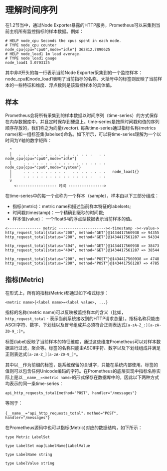# 理解时间序列

在1.2节当中，通过Node Exporter暴露的HTTP服务，Prometheus可以采集到当前主机所有监控指标的样本数据。例如：

```
# HELP node_cpu Seconds the cpus spent in each mode.
# TYPE node_cpu counter
node_cpu{cpu="cpu0",mode="idle"} 362812.7890625
# HELP node_load1 1m load average.
# TYPE node_load1 gauge
node_load1 3.0703125
```

其中非#开头的每一行表示当前Node Exporter采集到的一个监控样本：node_cpu和node_load1表明了当前指标的名称、大括号中的标签则反映了当前样本的一些特征和维度、浮点数则是该监控样本的具体值。

## 样本

Prometheus会将所有采集到的样本数据以时间序列（time-series）的方式保存在内存数据库中，并且定时保存到硬盘上。time-series是按照时间戳和值的序列顺序存放的，我们称之为向量(vector). 每条time-series通过指标名称(metrics name)和一组标签集(labelset)命名。如下所示，可以将time-series理解为一个以时间为Y轴的数字矩阵：

```
  ^
  │   . . . . . . . . . . . . . . . . .   . .   node_cpu{cpu="cpu0",mode="idle"}
  │     . . . . . . . . . . . . . . . . . . .   node_cpu{cpu="cpu0",mode="system"}
  │     . . . . . . . . . .   . . . . . . . .   node_load1{}
  │     . . . . . . . . . . . . . . . .   . .  
  v
    <------------------ 时间 ---------------->
```

在time-series中的每一个点称为一个样本（sample），样本由以下三部分组成：

* 指标(metric)：metric name和描述当前样本特征的labelsets;
* 时间戳(timestamp)：一个精确到毫秒的时间戳;
* 样本值(value)： 一个float64的浮点型数据表示当前样本的值。

```
<--------------- metric ---------------------><-timestamp -><-value->
http_request_total{status="200", method="GET"}@1434417560938 => 94355
http_request_total{status="200", method="GET"}@1434417561287 => 94334

http_request_total{status="404", method="GET"}@1434417560938 => 38473
http_request_total{status="404", method="GET"}@1434417561287 => 38544

http_request_total{status="200", method="POST"}@1434417560938 => 4748
http_request_total{status="200", method="POST"}@1434417561287 => 4785
```

## 指标(Metric)

在形式上，所有的指标(Metric)都通过如下格式标示：

```
<metric name>{<label name>=<label value>, ...}
```

指标的名称(metric name)可以反映被监控样本的含义（比如，`http_request_total` - 表示当前系统接收到的HTTP请求总量）。指标名称只能由ASCII字符、数字、下划线以及冒号组成并必须符合正则表达式```[a-zA-Z_:][a-zA-Z0-9_:]*```。

标签(label)反映了当前样本的特征维度，通过这些维度Prometheus可以对样本数据进行过滤，聚合等。标签的名称只能由ASCII字符、数字以及下划线组成并满足正则表达式```[a-zA-Z_][a-zA-Z0-9_]*```。

其中以`__`作为前缀的标签，是系统保留的关键字，只能在系统内部使用。标签的值则可以包含任何Unicode编码的字符。在Prometheus的底层实现中指标名称实际上是以`__name__=<metric name>`的形式保存在数据库中的，因此以下两种方式均表示的同一条time-series：

```
api_http_requests_total{method="POST", handler="/messages"}
```

等同于：

```
{__name__="api_http_requests_total"，method="POST", handler="/messages"}
```

在Prometheus源码中也可以指标(Metric)对应的数据结构，如下所示：

```
type Metric LabelSet

type LabelSet map[LabelName]LabelValue

type LabelName string

type LabelValue string
```
